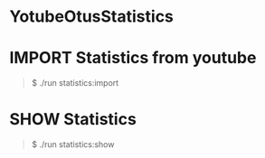 # YotubeOtusStatistics

# IMPORT Statistics from youtube
> $ ./run statistics:import

# SHOW Statistics
> $ ./run statistics:show

